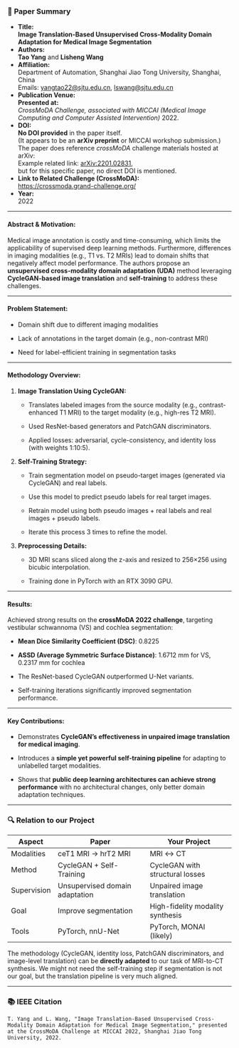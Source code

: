 
### 📝 **Paper Summary**

- **Title:**  
    **Image Translation-Based Unsupervised Cross-Modality Domain Adaptation for Medical Image Segmentation**
- **Authors:**  
    **Tao Yang** and **Lisheng Wang**
- **Affiliation:**  
    Department of Automation, Shanghai Jiao Tong University, Shanghai, China  
    Emails: yangtao22@sjtu.edu.cn, lswang@sjtu.edu.cn
- **Publication Venue:**  
    **Presented at:**  
    _CrossMoDA Challenge, associated with MICCAI (Medical Image Computing and Computer Assisted Intervention)_ 2022.
- **DOI:**  
    **No DOI provided** in the paper itself.  
    (It appears to be an **arXiv preprint** or MICCAI workshop submission.)  
    The paper does reference _crossMoDA_ challenge materials hosted at arXiv:  
    Example related link: [arXiv:2201.02831](https://arxiv.org/abs/2201.02831),  
    but for this specific paper, no direct DOI is mentioned.
- **Link to Related Challenge (CrossMoDA):**  
    https://crossmoda.grand-challenge.org/
- **Year:**  
    2022

---

#### **Abstract & Motivation:**

Medical image annotation is costly and time-consuming, which limits the applicability of supervised deep learning methods. Furthermore, differences in imaging modalities (e.g., T1 vs. T2 MRIs) lead to domain shifts that negatively affect model performance. The authors propose an **unsupervised cross-modality domain adaptation (UDA)** method leveraging **CycleGAN-based image translation** and **self-training** to address these challenges.

---

#### **Problem Statement:**

- Domain shift due to different imaging modalities
    
- Lack of annotations in the target domain (e.g., non-contrast MRI)
    
- Need for label-efficient training in segmentation tasks
    

---

#### **Methodology Overview:**

1. **Image Translation Using CycleGAN:**
    
    - Translates labeled images from the source modality (e.g., contrast-enhanced T1 MRI) to the target modality (e.g., high-res T2 MRI).
        
    - Used ResNet-based generators and PatchGAN discriminators.
        
    - Applied losses: adversarial, cycle-consistency, and identity loss (with weights 1:10:5).
        
2. **Self-Training Strategy:**
    
    - Train segmentation model on pseudo-target images (generated via CycleGAN) and real labels.
        
    - Use this model to predict pseudo labels for real target images.
        
    - Retrain model using both pseudo images + real labels and real images + pseudo labels.
        
    - Iterate this process 3 times to refine the model.
        
3. **Preprocessing Details:**
    
    - 3D MRI scans sliced along the z-axis and resized to 256×256 using bicubic interpolation.
        
    - Training done in PyTorch with an RTX 3090 GPU.
        

---

#### **Results:**

Achieved strong results on the **crossMoDA 2022 challenge**, targeting vestibular schwannoma (VS) and cochlea segmentation:

- **Mean Dice Similarity Coefficient (DSC)**: 0.8225
    
- **ASSD (Average Symmetric Surface Distance)**: 1.6712 mm for VS, 0.2317 mm for cochlea
    
- The ResNet-based CycleGAN outperformed U-Net variants.
    
- Self-training iterations significantly improved segmentation performance.
    

---

#### **Key Contributions:**

- Demonstrates **CycleGAN’s effectiveness in unpaired image translation for medical imaging**.
    
- Introduces a **simple yet powerful self-training pipeline** for adapting to unlabelled target modalities.
    
- Shows that **public deep learning architectures can achieve strong performance** with no architectural changes, only better domain adaptation techniques.
    

---

### 🔍 **Relation to our Project**

| Aspect      | Paper                          | Your Project                     |
| ----------- | ------------------------------ | -------------------------------- |
| Modalities  | ceT1 MRI → hrT2 MRI            | MRI ↔ CT                         |
| Method      | CycleGAN + Self-Training       | CycleGAN with structural losses  |
| Supervision | Unsupervised domain adaptation | Unpaired image translation       |
| Goal        | Improve segmentation           | High-fidelity modality synthesis |
| Tools       | PyTorch, nnU-Net               | PyTorch, MONAI (likely)          |

The methodology (CycleGAN, identity loss, PatchGAN discriminators, and image-level translation) can be **directly adapted** to our task of MRI-to-CT synthesis. We might not need the self-training step if segmentation is not our goal, but the translation pipeline is very much aligned.

---

### 📚 **IEEE Citation**

```copy
T. Yang and L. Wang, "Image Translation-Based Unsupervised Cross-Modality Domain Adaptation for Medical Image Segmentation," presented at the CrossMoDA Challenge at MICCAI 2022, Shanghai Jiao Tong University, 2022.
```
